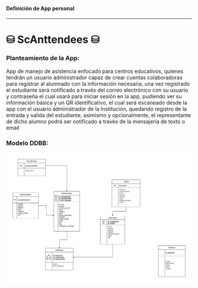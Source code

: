 <h4>Definición de App personal<h4>
<hr>
<h1> ⛁ ScAnttendees ⛁ </h1> 

<h3>Planteamiento de la App:</h3>
<p>App de manejo de asistencia enfocado para centros educativos, quienes tendrán un usuario administrador capaz de crear cuentas colaboradoras para registrar al alumnado con la información necesaria, una vez registrado el estudiante será notificado a través del correo electrónico con su usuario y contraseña el cual usará para iniciar sesión en la app, pudiendo ver su información básica y un QR identificativo, el cual será escaneado desde la app con el usuario administrador de la Institución, quedando registro de la entrada y salida del estudiante, asimismo y opcionalmente, el representante de dicho alumno podrá ser notificado a través de la mensajería de texto o email</p>

  
  
 <h3>Modelo DDBB:</h3>
<img src="https://github.com/dereck043/DAM2-Projects/blob/master/PGL/ScAnttendees.png">

